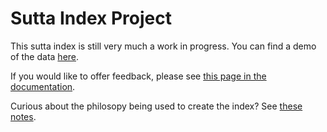 # Sutta Index Project

This sutta index is still very much a work in progress. You can find a demo of the data [here](https://index.readingfaithfully.org/).

If you would like to offer feedback, please see [this page in the documentation](https://github.com/thesunshade/sutta-index/blob/main/src/documentation/helpfulFeedback.md#offering-feedback).

Curious about the philosopy being used to create the index? See [these notes](https://github.com/thesunshade/sutta-index/blob/main/src/documentation/principlesOfIndexingSuttas.md#principles-of-indexing-suttas).
